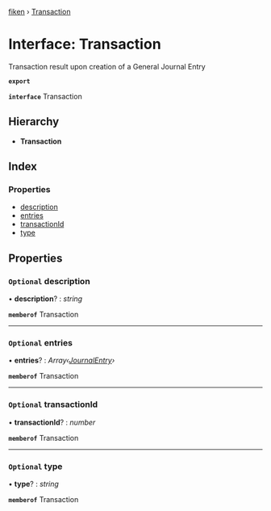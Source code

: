 [fiken](../README.md) › [Transaction](transaction.md)

# Interface: Transaction

Transaction result upon creation of a General Journal Entry

**`export`** 

**`interface`** Transaction

## Hierarchy

* **Transaction**

## Index

### Properties

* [description](transaction.md#optional-description)
* [entries](transaction.md#optional-entries)
* [transactionId](transaction.md#optional-transactionid)
* [type](transaction.md#optional-type)

## Properties

### `Optional` description

• **description**? : *string*

**`memberof`** Transaction

___

### `Optional` entries

• **entries**? : *Array‹[JournalEntry](journalentry.md)›*

**`memberof`** Transaction

___

### `Optional` transactionId

• **transactionId**? : *number*

**`memberof`** Transaction

___

### `Optional` type

• **type**? : *string*

**`memberof`** Transaction
